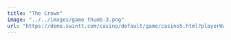 ```yaml
---
title: "The Crown"
image: "../../images/game thumb-3.png"
url: "https://demo.swintt.com/casino/default/game/casino5.html?playerHandle=999999&account=FunAcct&gameName=TheCrown&gameType=0&gameId=1187&lang=en&lsdId=swintt&deviceType=web&brandedLoader=swintt&lobbyUrl=https://demo.swintt.com"
---
```

